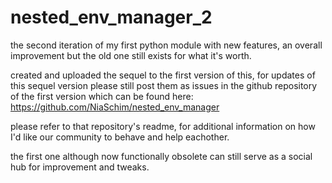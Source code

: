 # nested_env_manager_2
the second iteration of my first python module with new features, an overall improvement but the old one still exists for what it's worth.

created and uploaded the sequel to the first version of this, for updates of this sequel version please still post them as issues in the github repository of the first version which can be found here: https://github.com/NiaSchim/nested_env_manager

please refer to that repository's readme, for additional information on how I'd like our community to behave and help eachother.

the first one although now functionally obsolete can still serve as a social hub for improvement and tweaks.
